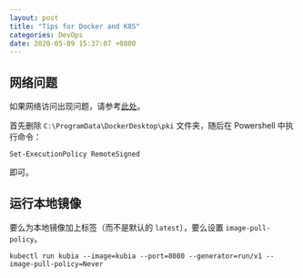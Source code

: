 ```yaml
---
layout: post
title: "Tips for Docker and K8S"
categories: DevOps
date: 2020-05-09 15:37:07 +0800
---
```


## 网络问题

如果网络访问出现问题，请参考[此处](https://github.com/AliyunContainerService/k8s-for-docker-desktop)。

首先删除 `C:\ProgramData\DockerDesktop\pki` 文件夹，随后在 Powershell 中执行命令：

```powersh
Set-ExecutionPolicy RemoteSigned
```

即可。

## 运行本地镜像

要么为本地镜像加上标签（而不是默认的 `latest`），要么设置 `image-pull-policy`。

```
kubectl run kubia --image=kubia --port=8080 --generator=run/v1 --image-pull-policy=Never
```

